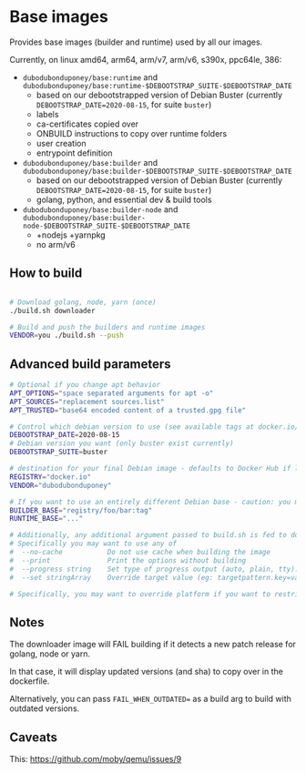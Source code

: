 # Base images

Provides base images (builder and runtime) used by all our images.

Currently, on linux amd64, arm64, arm/v7, arm/v6, s390x, ppc64le, 386:

 * `dubodubonduponey/base:runtime` and `dubodubonduponey/base:runtime-$DEBOOTSTRAP_SUITE-$DEBOOTSTRAP_DATE`
    * based on our debootstrapped version of Debian Buster (currently `DEBOOTSTRAP_DATE=2020-08-15`, for suite `buster`)
    * labels
    * ca-certificates copied over
    * ONBUILD instructions to copy over runtime folders
    * user creation
    * entrypoint definition
 * `dubodubonduponey/base:builder` and `dubodubonduponey/base:builder-$DEBOOTSTRAP_SUITE-$DEBOOTSTRAP_DATE`
    * based on our debootstrapped version of Debian Buster (currently `DEBOOTSTRAP_DATE=2020-08-15`, for suite `buster`)
    * golang, python, and essential dev & build tools
 * `dubodubonduponey/base:builder-node` and `dubodubonduponey/base:builder-node-$DEBOOTSTRAP_SUITE-$DEBOOTSTRAP_DATE`
    * +nodejs +yarnpkg
    * no arm/v6

## How to build

```bash

# Download golang, node, yarn (once)
./build.sh downloader

# Build and push the builders and runtime images
VENDOR=you ./build.sh --push
```

## Advanced build parameters

```bash
# Optional if you change apt behavior
APT_OPTIONS="space separated arguments for apt -o"
APT_SOURCES="replacement sources.list"
APT_TRUSTED="base64 encoded content of a trusted.gpg file"

# Control which debian version to use (see available tags at docker.io/dubodubonduponey/debian)
DEBOOTSTRAP_DATE=2020-08-15
# Debian version you want (only buster exist currently)
DEBOOTSTRAP_SUITE=buster

# destination for your final Debian image - defaults to Docker Hub if left unspecified
REGISTRY="docker.io"
VENDOR="dubodubonduponey"

# If you want to use an entirely different Debian base - caution: you may have to adjust packages versions inside the dockerfile as well as this might break!
BUILDER_BASE="registry/foo/bar:tag"
RUNTIME_BASE="..."

# Additionally, any additional argument passed to build.sh is fed to docker buildx bake.
# Specifically you may want to use any of
#  --no-cache           Do not use cache when building the image
#  --print              Print the options without building
#  --progress string    Set type of progress output (auto, plain, tty). Use plain to show container output (default "auto")
#  --set stringArray    Override target value (eg: targetpattern.key=value)

# Specifically, you may want to override platform if you want to restrict building to a subset of supported platforms.
```

## Notes

The downloader image will FAIL building if it detects a new patch release for golang, node or yarn.

In that case, it will display updated versions (and sha) to copy over in the dockerfile.

Alternatively, you can pass `FAIL_WHEN_OUTDATED=` as a build arg to build with outdated versions.

## Caveats

This: https://github.com/moby/qemu/issues/9
